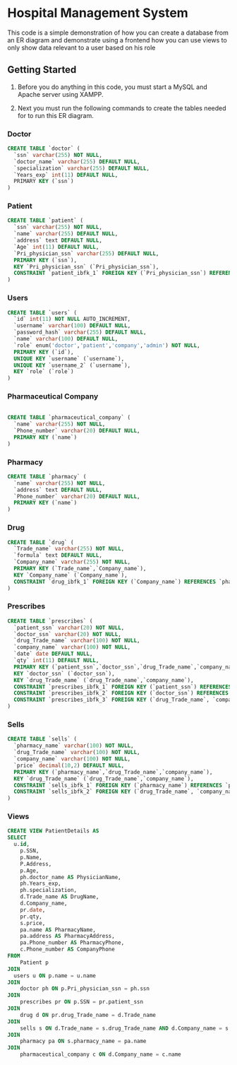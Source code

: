 # Hospital Management System

This code is a simple demonstration of how you can create a database from an ER diagram and demonstrate using a frontend how you can use views to only show data relevant to a user based on his role

## Getting Started
1. Before you do anything in this code, you must start a MySQL and Apache server using XAMPP.

2. Next you must run the following commands to create the tables needed for to run this ER diagram.

### Doctor
```sql
CREATE TABLE `doctor` (
  `ssn` varchar(255) NOT NULL,
  `doctor_name` varchar(255) DEFAULT NULL,
  `specialization` varchar(255) DEFAULT NULL,
  `Years_exp` int(11) DEFAULT NULL,
  PRIMARY KEY (`ssn`)
)
```


### Patient
```sql
CREATE TABLE `patient` (
  `ssn` varchar(255) NOT NULL,
  `name` varchar(255) DEFAULT NULL,
  `address` text DEFAULT NULL,
  `Age` int(11) DEFAULT NULL,
  `Pri_physician_ssn` varchar(255) DEFAULT NULL,
  PRIMARY KEY (`ssn`),
  KEY `Pri_physician_ssn` (`Pri_physician_ssn`),
  CONSTRAINT `patient_ibfk_1` FOREIGN KEY (`Pri_physician_ssn`) REFERENCES `doctor` (`ssn`)
)
```

###  Users
```sql
CREATE TABLE `users` (
  `id` int(11) NOT NULL AUTO_INCREMENT,
  `username` varchar(100) DEFAULT NULL,
  `password_hash` varchar(255) DEFAULT NULL,
  `name` varchar(100) DEFAULT NULL,
  `role` enum('doctor','patient','company','admin') NOT NULL,
  PRIMARY KEY (`id`),
  UNIQUE KEY `username` (`username`),
  UNIQUE KEY `username_2` (`username`),
  KEY `role` (`role`)
)
```

### Pharmaceutical Company
```sql
	
CREATE TABLE `pharmaceutical_company` (
  `name` varchar(255) NOT NULL,
  `Phone_number` varchar(20) DEFAULT NULL,
  PRIMARY KEY (`name`)
) 
```

### Pharmacy
```sql
CREATE TABLE `pharmacy` (
  `name` varchar(255) NOT NULL,
  `address` text DEFAULT NULL,
  `Phone_number` varchar(20) DEFAULT NULL,
  PRIMARY KEY (`name`)
)
```
### Drug
```sql
CREATE TABLE `drug` (
  `Trade_name` varchar(255) NOT NULL,
  `formula` text DEFAULT NULL,
  `Company_name` varchar(255) NOT NULL,
  PRIMARY KEY (`Trade_name`,`Company_name`),
  KEY `Company_name` (`Company_name`),
  CONSTRAINT `drug_ibfk_1` FOREIGN KEY (`Company_name`) REFERENCES `pharmaceutical_company` (`name`)
)
```

### Prescribes
```sql
CREATE TABLE `prescribes` (
  `patient_ssn` varchar(20) NOT NULL,
  `doctor_ssn` varchar(20) NOT NULL,
  `drug_Trade_name` varchar(100) NOT NULL,
  `company_name` varchar(100) NOT NULL,
  `date` date DEFAULT NULL,
  `qty` int(11) DEFAULT NULL,
  PRIMARY KEY (`patient_ssn`,`doctor_ssn`,`drug_Trade_name`,`company_name`),
  KEY `doctor_ssn` (`doctor_ssn`),
  KEY `drug_Trade_name` (`drug_Trade_name`,`company_name`),
  CONSTRAINT `prescribes_ibfk_1` FOREIGN KEY (`patient_ssn`) REFERENCES `patient` (`ssn`),
  CONSTRAINT `prescribes_ibfk_2` FOREIGN KEY (`doctor_ssn`) REFERENCES `doctor` (`ssn`),
  CONSTRAINT `prescribes_ibfk_3` FOREIGN KEY (`drug_Trade_name`, `company_name`) REFERENCES `drug` (`Trade_name`, `Company_name`)
) 
```

### Sells
```sql
CREATE TABLE `sells` (
  `pharmacy_name` varchar(100) NOT NULL,
  `drug_Trade_name` varchar(100) NOT NULL,
  `company_name` varchar(100) NOT NULL,
  `price` decimal(10,2) DEFAULT NULL,
  PRIMARY KEY (`pharmacy_name`,`drug_Trade_name`,`company_name`),
  KEY `drug_Trade_name` (`drug_Trade_name`,`company_name`),
  CONSTRAINT `sells_ibfk_1` FOREIGN KEY (`pharmacy_name`) REFERENCES `pharmacy` (`name`),
  CONSTRAINT `sells_ibfk_2` FOREIGN KEY (`drug_Trade_name`, `company_name`) REFERENCES `drug` (`Trade_name`, `Company_name`)
)
```






### Views

```sql
CREATE VIEW PatientDetails AS
SELECT
  u.id,
	p.SSN,
    p.Name,
    P.Address,
    p.Age,
    ph.doctor_name AS PhysicianName,
    ph.Years_exp,
    ph.specialization,
    d.Trade_name AS DrugName,
    d.Company_name,
    pr.date,
    pr.qty,
    s.price,
    pa.name AS PharmacyName,
    pa.address AS PharmacyAddress,
    pa.Phone_number AS PharmacyPhone,
    c.Phone_number AS CompanyPhone
FROM
 	Patient p
JOIN
  users u ON p.name = u.name
JOIN
	doctor ph ON p.Pri_physician_ssn = ph.ssn
JOIN
	prescribes pr ON p.SSN = pr.patient_ssn
JOIN
	drug d ON pr.drug_Trade_name = d.Trade_name
JOIN
	sells s ON d.Trade_name = s.drug_Trade_name AND d.Company_name = s.company_name
JOIN
	pharmacy pa ON s.pharmacy_name = pa.name
JOIN
	pharmaceutical_company c ON d.Company_name = c.name
```